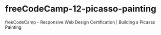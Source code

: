 # freeCodeCamp-12-picasso-painting
 freeCodeCamp - Responsive Web Design Certification | Building a Picasso Painting
